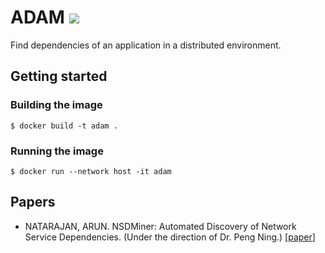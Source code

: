 # ADAM ![](https://github.com/shn-ust/adam/actions/workflows/go.yml/badge.svg)

Find dependencies of an application in a distributed environment.

## Getting started

### Building the image

`$ docker build -t adam .`

### Running the image
`$ docker run --network host -it adam`

## Papers

- NATARAJAN, ARUN. NSDMiner: Automated Discovery of Network Service Dependencies. (Under the direction of Dr. Peng Ning.) [[paper](https://repository.lib.ncsu.edu/server/api/core/bitstreams/77a238e6-01b9-4e56-8861-0e863393854c/content)]
